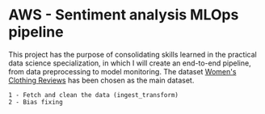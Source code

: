 # AWS - Sentiment analysis MLOps pipeline

This project has the purpose of consolidating skills learned in the practical data science specialization, in which I will create an end-to-end pipeline, from data preprocessing to model monitoring. The dataset [Women's Clothing Reviews](https://www.kaggle.com/nicapotato/womens-ecommerce-clothing-reviews) has been chosen as the main dataset.

    1 - Fetch and clean the data (ingest_transform)
    2 - Bias fixing
